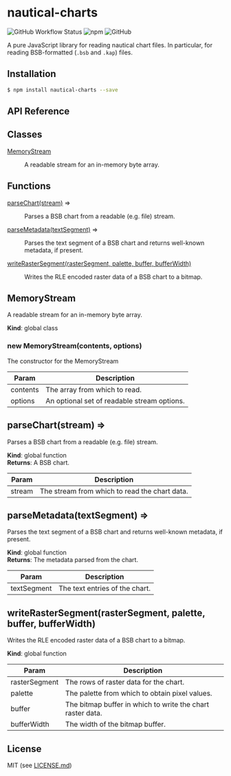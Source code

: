 # nautical-charts

![GitHub Workflow Status](https://img.shields.io/github/workflow/status/philliphoff/nautical-charts/CI)
![npm](https://img.shields.io/npm/v/nautical-charts)
![GitHub](https://img.shields.io/github/license/philliphoff/nautical-charts)

A pure JavaScript library for reading nautical chart files. In particular, for reading BSB-formatted (`.bsb` and `.kap`) files.

## Installation

```bash
$ npm install nautical-charts --save
```

## API Reference
## Classes

<dl>
<dt><a href="#MemoryStream">MemoryStream</a></dt>
<dd><p>A readable stream for an in-memory byte array.</p>
</dd>
</dl>

## Functions

<dl>
<dt><a href="#parseChart">parseChart(stream)</a> ⇒</dt>
<dd><p>Parses a BSB chart from a readable (e.g. file) stream.</p>
</dd>
<dt><a href="#parseMetadata">parseMetadata(textSegment)</a> ⇒</dt>
<dd><p>Parses the text segment of a BSB chart and returns well-known metadata, if present.</p>
</dd>
<dt><a href="#writeRasterSegment">writeRasterSegment(rasterSegment, palette, buffer, bufferWidth)</a></dt>
<dd><p>Writes the RLE encoded raster data of a BSB chart to a bitmap.</p>
</dd>
</dl>

<a name="MemoryStream"></a>

## MemoryStream
A readable stream for an in-memory byte array.

**Kind**: global class  
<a name="new_MemoryStream_new"></a>

### new MemoryStream(contents, options)
The constructor for the MemoryStream


| Param | Description |
| --- | --- |
| contents | The array from which to read. |
| options | An optional set of readable stream options. |

<a name="parseChart"></a>

## parseChart(stream) ⇒
Parses a BSB chart from a readable (e.g. file) stream.

**Kind**: global function  
**Returns**: A BSB chart.  

| Param | Description |
| --- | --- |
| stream | The stream from which to read the chart data. |

<a name="parseMetadata"></a>

## parseMetadata(textSegment) ⇒
Parses the text segment of a BSB chart and returns well-known metadata, if present.

**Kind**: global function  
**Returns**: The metadata parsed from the chart.  

| Param | Description |
| --- | --- |
| textSegment | The text entries of the chart. |

<a name="writeRasterSegment"></a>

## writeRasterSegment(rasterSegment, palette, buffer, bufferWidth)
Writes the RLE encoded raster data of a BSB chart to a bitmap.

**Kind**: global function  

| Param | Description |
| --- | --- |
| rasterSegment | The rows of raster data for the chart. |
| palette | The palette from which to obtain pixel values. |
| buffer | The bitmap buffer in which to write the chart raster data. |
| bufferWidth | The width of the bitmap buffer. |


## License

MIT (see [LICENSE.md](LICENSE.md))